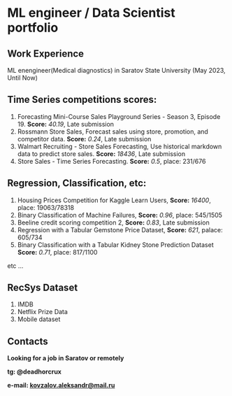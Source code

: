 # ML engineer / Data Scientist portfolio
## Work Experience
ML enengineer(Medical diagnostics) in Saratov State University (May 2023, Until Now)
## Time Series competitions scores:
1. Forecasting Mini-Course Sales Playground Series - Season 3, Episode 19. **Score:** *40.19*, Late submission
2. Rossmann Store Sales, Forecast sales using store, promotion, and competitor data. **Score:** *0.24*, Late submission
3. Walmart Recruiting - Store Sales Forecasting, Use historical markdown data to predict store sales. **Score:** *18436*, Late submission
4. Store Sales - Time Series Forecasting. **Score:** *0.5*, place: 231/676
## Regression, Classification, etc: 
1. Housing Prices Competition for Kaggle Learn Users, **Score:** *16400*, place: 19063/78318
2. Binary Classification of Machine Failures, **Score:** *0.96*, place: 545/1505
3. Beeline credit scoring competition 2, **Score:** *0.83*, Late submission
4. Regression with a Tabular Gemstone Price Dataset, **Score:** *621*, palace: 605/734
5. Binary Classification with a Tabular Kidney Stone Prediction Dataset **Score:** *0.71*, place: 817/1100

etc ...
## RecSys Dataset
1. IMDB
2. Netflix Prize Data
3. Mobile dataset
## Contacts
**Looking for a job in Saratov or remotely**

**tg: @deadhorcrux**

**e-mail: kovzalov.aleksandr@mail.ru**
